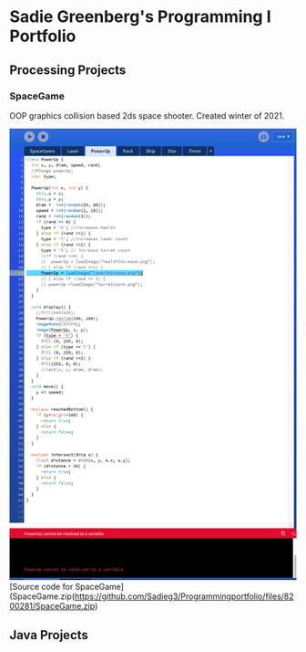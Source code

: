 # Sadie Greenberg's Programming  I  Portfolio

## Processing Projects

### SpaceGame
OOP graphics collision based 2ds space shooter. Created winter of 2021.

![SpaceGame](https://github.com/Sadieg3/Programmingportfolio/blob/gh-pages/images/SpaceGame.png)
[Source code for SpaceGame](SpaceGame.zip(https://github.com/Sadieg3/Programmingportfolio/files/8200281/SpaceGame.zip)


## Java Projects

